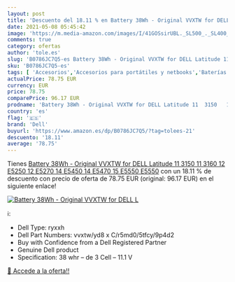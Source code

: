 ```yaml
---
layout: post
title: 'Descuento del 18.11 % en Battery 38Wh - Original VVXTW for DELL L'
date: 2021-05-08 05:45:42
image: 'https://m.media-amazon.com/images/I/41GOSsirUBL._SL500_._SL400_.jpg'
comments: true
category: ofertas
author: 'tole.es'
slug: 'B0786JC7Q5-es Battery 38Wh - Original VVXTW for DELL Latitude 11 3150 11...'
sku: 'B0786JC7Q5-es'
tags: [ 'Accesorios','Accesorios para portátiles y netbooks','Baterías para portátiles y netbooks','Informática','dell', ]
actualPrice: 78.75 EUR
currency: EUR
price: 78.75
comparePrice: 96.17 EUR
prodname: 'Battery 38Wh - Original VVXTW for DELL Latitude 11  3150   11  3160   12  E5250   12  E5270   14  E5450   14  E5470   15  E5550   E5550'
country: 'es'
flag: '🇪🇸'
brand: 'Dell'
buyurl: 'https://www.amazon.es/dp/B0786JC7Q5/?tag=tolees-21'
descuento: '18.11'
average: '78.75'
---
```


Tienes [Battery 38Wh - Original VVXTW for DELL Latitude 11  3150   11  3160   12  E5250   12  E5270   14  E5450   14  E5470   15  E5550   E5550](https://www.amazon.es/dp/B0786JC7Q5/?tag=tolees-21) con un 18.11 % de descuento con precio de oferta de 78.75 EUR (original: 96.17 EUR) en el siguiente enlace!

[![Battery 38Wh - Original VVXTW for DELL L](https://m.media-amazon.com/images/I/41GOSsirUBL._SL500_._SL400_.jpg)](https://www.amazon.es/dp/B0786JC7Q5/?tag=tolees-21)

ℹ️:

- Dell Type: ryxxh
- Dell Part Numbers: vvxtw/yd8 x C/r5md0/5tfcy/9p4d2
- Buy with Confidence from a Dell Registered Partner
- Genuine Dell product
- Specification: 38 whr – de 3 Cell – 11.1 V

[🛒 Accede a la oferta!!](https://www.amazon.es/dp/B0786JC7Q5/?tag=tolees-21)
